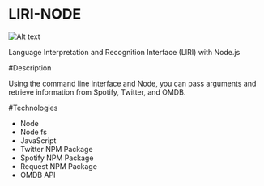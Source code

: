 # LIRI-NODE

![Alt text](http://imgur.com/a/jvvJF)

Language Interpretation and Recognition Interface (LIRI) with Node.js

#Description

Using the command line interface and Node, you can pass arguments and retrieve information from Spotify, Twitter, and OMDB.

#Technologies

* Node
* Node fs
* JavaScript
* Twitter NPM Package
* Spotify NPM Package
* Request NPM Package
* OMDB API
